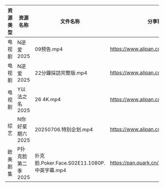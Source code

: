| 资源类型 | 资源名称        | 文件名称                                 | 分享链接                                 | 更新时间                |
| ---- | ----------- | ------------------------------------ | ------------------------------------ | ------------------- |
| 电视剧  | N逆爱2025     | 09预告.mp4                             | https://www.alipan.com/s/bYpxKg27F1z | 2025-07-06 12:03:26 |
| 电视剧  | N逆爱2025     | 22分鐘採訪完整版.mp4                        | https://www.alipan.com/s/bYpxKg27F1z | 2025-07-06 12:03:25 |
| 电视剧  | Y以法之名2025   | 26 4K.mp4                            | https://www.alipan.com/s/pQdH7sxTrRw | 2025-07-06 12:03:46 |
| 综艺   | N你好星期六2025  | 20250706.特别企划.mp4                    | https://www.alipan.com/s/nvuMvPrHLGa | 2025-07-06 14:04:13 |
| 欧美剧集 | P扑克脸第二季2025 | 扑克脸.Poker.Face.S02E11.1080P.中英字幕.mp4 | https://pan.quark.cn/s/e29b876f70bc  | 2025-07-06 01:29:27 |
